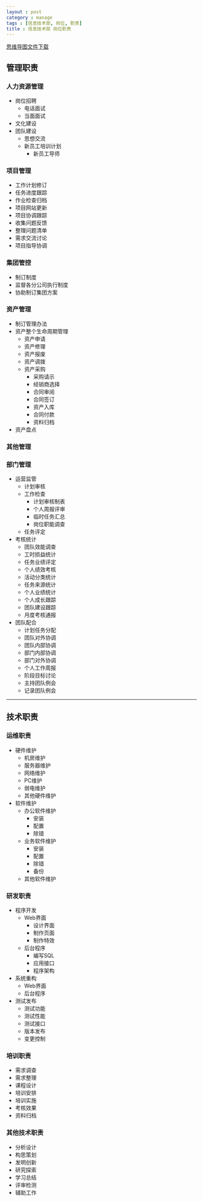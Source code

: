 ```yaml
---
layout : post
category : manage
tags : [信息技术部, 岗位, 职责]
title : 信息技术部 岗位职责
---
```

[思维导图文件下载](https://docs.google.com/file/d/0B1DrsqrLRzeIUEF3LUtGQ3huUG8/edit?usp=sharing)

## 管理职责


### 人力资源管理

- 岗位招聘
    - 电话面试
    - 当面面试
- 文化建设
- 团队建设
    - 思想交流
    - 新员工培训计划
        - 新员工导师

### 项目管理

- 工作计划修订
- 任务进度跟踪
- 作业检查归档
- 项目网站更新
- 项目协调跟踪
- 收集问题反馈
- 整理问题清单
- 需求交流讨论
- 项目指导协调

### 集团管控

- 制订制度
- 监督各分公司执行制度
- 协助制订集团方案

### 资产管理

- 制订管理办法
- 资产整个生命周期管理
    - 资产申请
    - 资产修理
    - 资产报废
    - 资产调拨
    - 资产采购
        - 采购请示
        - 经销商选择
        - 合同审阅
        - 合同签订
        - 资产入库
        - 合同付款
        - 资料归档
- 资产盘点

### 其他管理


### 部门管理

- 运营监管
    - 计划审核
    - 工作检查
        - 计划审核制表
        - 个人周报评审
        - 临时任务汇总
        - 岗位职能调查
    - 任务评定
- 考核统计
    - 团队效能调查
    - 工时损益统计
    - 任务业绩评定
    - 个人绩效考核
    - 活动分类统计
    - 任务来源统计
    - 个人业绩统计
    - 个人成长跟踪
    - 团队建设跟踪
    - 月度考核通报
- 团队配合
    - 计划任务分配
    - 团队对外协调
    - 团队内部协调
    - 部门内部协调
    - 部门对外协调
    - 个人工作周报
    - 阶段目标讨论
    - 主持团队例会
    - 记录团队例会

--------------------------------------------------------------------------------
## 技术职责


### 运维职责

- 硬件维护
    - 机房维护
    - 服务器维护
    - 网络维护
    - PC维护
    - 弱电维护
    - 其他硬件维护
- 软件维护
    - 办公软件维护
        - 安装
        - 配置
        - 除错
    - 业务软件维护
        - 安装
        - 配置
        - 除错
        - 备份
    - 其他软件维护

### 研发职责

- 程序开发
    - Web界面
        - 设计界面
        - 制作页面
        - 制作特效
    - 后台程序
        - 编写SQL
        - 应用接口
        - 程序架构
- 系统重构
    - Web界面
    - 后台程序
- 测试发布
    - 测试功能
    - 测试性能
    - 测试接口
    - 版本发布
    - 变更控制

### 培训职责

- 需求调查
- 需求整理
- 课程设计
- 培训安排
- 培训实施
- 考核效果
- 资料归档

### 其他技术职责

- 分析设计
- 构思策划
- 发明创新
- 研究探索
- 学习总结
- 评审检测
- 辅助工作